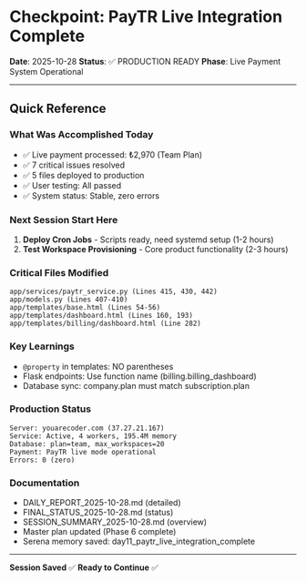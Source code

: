 # Checkpoint: PayTR Live Integration Complete

**Date**: 2025-10-28
**Status**: ✅ PRODUCTION READY
**Phase**: Live Payment System Operational

---

## Quick Reference

### What Was Accomplished Today
- ✅ Live payment processed: ₺2,970 (Team Plan)
- ✅ 7 critical issues resolved
- ✅ 5 files deployed to production
- ✅ User testing: All passed
- ✅ System status: Stable, zero errors

### Next Session Start Here
1. **Deploy Cron Jobs** - Scripts ready, need systemd setup (1-2 hours)
2. **Test Workspace Provisioning** - Core product functionality (2-3 hours)

### Critical Files Modified
```
app/services/paytr_service.py (Lines 415, 430, 442)
app/models.py (Lines 407-410)
app/templates/base.html (Lines 54-56)
app/templates/dashboard.html (Lines 160, 193)
app/templates/billing/dashboard.html (Line 282)
```

### Key Learnings
- `@property` in templates: NO parentheses
- Flask endpoints: Use function name (billing.billing_dashboard)
- Database sync: company.plan must match subscription.plan

### Production Status
```
Server: youarecoder.com (37.27.21.167)
Service: Active, 4 workers, 195.4M memory
Database: plan=team, max_workspaces=20
Payment: PayTR live mode operational
Errors: 0 (zero)
```

### Documentation
- DAILY_REPORT_2025-10-28.md (detailed)
- FINAL_STATUS_2025-10-28.md (status)
- SESSION_SUMMARY_2025-10-28.md (overview)
- Master plan updated (Phase 6 complete)
- Serena memory saved: day11_paytr_live_integration_complete

---

**Session Saved** ✅
**Ready to Continue** ✅
